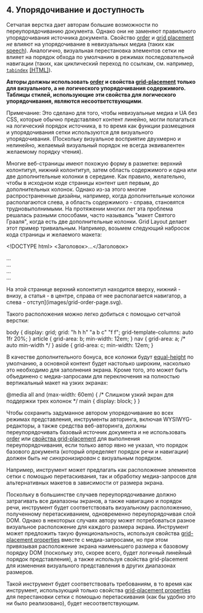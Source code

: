 4\. Упорядочивание и доступность[](#order-accessibility)
--------------------------------------------------------

Сетчатая верстка дает авторам большие возможности по переупорядочиванию документа. Однако они не заменяют правильного упорядочивания источника документа. Свойство [order](https://www.w3.org/TR/css-flexbox-1/#propdef-order) и [grid placement](#grid-placement) _не_ влияют на упорядочивание в невизуальных медиа (таких как [speech](https://www.w3.org/TR/css3-speech/)). Аналогично, визуальная перестановка элементов сетки не влияет на порядок обхода по умолчанию в режимах последовательной навигации (таких, как циклический переход по ссылкам, см. например, [`tabindex`](https://html.spec.whatwg.org/multipage/interaction.html#attr-tabindex) [\[HTML\]](#biblio-html)).

**Авторы _должны_ использовать [order](https://www.w3.org/TR/css-flexbox-1/#propdef-order) и свойства [grid-placement](#grid-placement-property) только для визуального, а не логического упорядочивания содержимого. Таблицы стилей, использующие эти свойства для логического упорядочивания, являются несоответствующими**.

Примечание: Это сделано для того, чтобы невизуальные медиа и UA без CSS, которые обычно представляют контент линейно, могли полагаться на логический порядок источника, в то время как функции размещения и упорядочивания сетки используются для визуального упорядочивания. (Поскольку визуальное восприятие двухмерно и нелинейно, желаемый визуальный порядок не всегда эквивалентен желаемому порядку чтения).

[](#example-2ba38430)Многие веб-страницы имеют похожую форму в разметке: верхний колонтитул, нижний колонтитул, затем область содержимого и одна или две дополнительные колонки в середине. Как правило, желательно, чтобы в исходном коде страницы контент шел первым, до дополнительных колонок. Однако из-за этого многие распространенные дизайны, например, когда дополнительные колонки располагаются слева, а область содержимого - справа, становятся трудновыполнимыми. На протяжении многих лет эта проблема решалась разными способами, часто называясь "макет Святого Грааля", когда есть две дополнительные колонки. Grid Layout делает этот пример тривиальным. Например, возьмем следующий набросок кода страницы и желаемого макета:

&lt;!DOCTYPE html&gt;
<Заголовок>...</Заголовок>
<article>...</article>
<nav>...</nav>
<aside>...</aside>
<footer>...</footer>

На этой странице верхний колонтитул находится вверху, нижний - внизу, а статья - в центре, справа от нее располагается навигатор, а слева - отступ](images/grid-order-page.svg).

Такого расположения можно легко добиться с помощью сетчатой верстки:

body { display: grid;
grid: "h h h"
"a b c"
"f f";
grid-template-columns: auto 1fr 20%; }
article { grid-area: b; min-width: 12em; }
nav { grid-area: a; /\* auto min-width */ }
aside { grid-area: c; min-width: 12em; }

В качестве дополнительного бонуса, все колонки будут [equal-height](https://www.w3.org/TR/css-align-3/#valdef-align-self-stretch) по умолчанию, а основной контент будет настолько широким, насколько это необходимо для заполнения экрана. Кроме того, это может быть объединено с медиа-запросами для переключения на полностью вертикальный макет на узких экранах:

@media all and (max-width: 60em) {
/\* Слишком узкий экран для поддержки трех колонок */
main { display: block; }
}

Чтобы сохранить задуманное автором упорядочивание во всех режимах представления, инструменты авторинга, включая WYSIWYG-редакторы, а также средства веб-авторинга, должны переупорядочивать базовый источник документа и не использовать [order](https://www.w3.org/TR/css-flexbox-1/#propdef-order) или [свойства grid-placement](#grid-placement-property) для выполнения переупорядочивания, если только автор явно не указал, что порядок базового документа (который определяет порядок речи и навигации) должен быть _не синхронизирован_ с визуальным порядком.

[](#example-29a4cd08)Например, инструмент может предлагать как расположение элементов сетки с помощью перетаскивания, так и обработку медиа-запросов для альтернативных макетов в зависимости от размера экрана.

Поскольку в большинстве случаев переупорядочивание должно затрагивать все диапазоны экранов, а также навигацию и порядок речи, инструмент будет соответствовать визуальному расположению, полученному перетаскиванием, одновременно переупорядочивая слой DOM. Однако в некоторых случаях автору может потребоваться разное визуальное расположение для каждого размера экрана. Инструмент может предложить такую функциональность, используя свойства [grid-placement properties](#grid-placement-property) вместе с медиа-запросами, но при этом привязывая расположение экрана наименьшего размера к базовому порядку DOM (поскольку это, скорее всего, будет логичный линейный порядок представления), а также используя свойства grid-placement для изменения визуального представления в других диапазонах размеров.

Такой инструмент будет соответствовать требованиям, в то время как инструмент, использующий только свойства [grid-placement properties](#grid-placement-property) для перестановки сетки с помощью перетаскивания (как бы удобно это ни было реализовано), будет несоответствующим.

